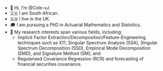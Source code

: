 - 👋 Hi, I’m @Cole-vJ.
- 🇿🇦 I am South African.
- 🇬🇧 I live in the UK.
- 🎓 I am pursuing a PhD in Actuarial Mathematics and Statistics.
- 📖 My research interests span various fields, including:
  - Implicit Factor Extraction/Decomposition/Feature-Engineering techniques such as  X11, Singular Spectrum Analysis (SSA), Singular Spectrum Decomposition (SSD), Empirical Mode Decomposition (EMD), and Signature Method (SM); and
  - Regularised Covariance Regression (RCR) and forecasting of financial securities covariance.
